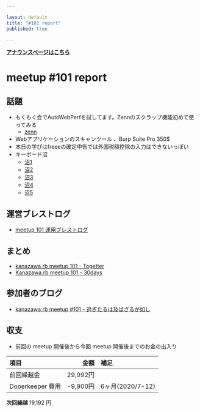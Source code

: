```yaml
---

layout: default
title: "#101 report"
published: true

---
```


<div style="text-align: left;"><a href="./"><strong>アナウンスページはこちら</strong></a></div>

# meetup #101 report

## 話題

* もくもく会でAutoWebPerfを試してます。Zennのスクラップ機能初めて使ってみる
  + [zenn](https://zenn.dev/kentarom/scraps/3c3fbe96e71ca9)
* Webアプリケーションのスキャンツール 、Burp Suite Pro 350$
* 本日の学びはfreeeの確定申告では外国税額控除の入力はできないっぽい
* キーボード沼
  + [沼1](https://www.amazon.co.jp/gp/product/B000F1HWFU/ref=ppx_yo_dt_b_asin_title_o01_s00?ie=UTF8&psc=1)
  + [沼2](https://amzn.to/38MbFNq)
  + [沼3](https://yushakobo.jp/shop/7spro/)
  + [沼4](https://amzn.to/3bKODZ9)
  + [沼5](https://yushakobo.jp/shop/7spro/)


## 運営ブレストログ

* [meetup 101 運用ブレストログ](https://github.com/kanazawarb/meetup/wiki/meetup-101-%E9%81%8B%E7%94%A8%E3%83%96%E3%83%AC%E3%82%B9%E3%83%88%E3%83%AD%E3%82%B0)

## まとめ

* [kanazawa.rb meetup 101 - Togetter](https://togetter.com/li/1658577)
* [Kanazawa.rb meetup 101 - 30days](https://30d.jp/kzrb/91)

## 参加者のブログ

* [kanazawa\.rb meetup \#101 \- 過ぎたるは及ばざるが如し](https://cotton-desu.hatenablog.com/entry/2021/01/23/120000)

## 収支

* 前回の meetup 開催後から今回 meetup 開催後までのお金の出入り

|項目                           |金額         |補足                                               |
|:------------------------------|------------:|:--------------------------------------------------|
| 前回繰越金                    |    29,092円 |                                                   |
| Dooerkeeper 費用              |    -9,900円 | 6ヶ月(2020/7-12)                                   |

**次回繰越**  19,192 円